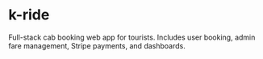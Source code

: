# k-ride
Full-stack cab booking web app for tourists. Includes user booking, admin fare management, Stripe payments, and dashboards.
